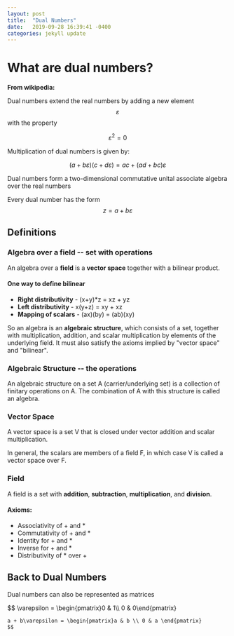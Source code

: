 ```yaml
---
layout: post
title:  "Dual Numbers"
date:   2019-09-28 16:39:41 -0400
categories: jekyll update
---
```


# What are dual numbers?

__From wikipedia:__

Dual numbers extend the real numbers by adding a new element $$\varepsilon$$ with the property 

$$\varepsilon^2 = 0 $$

Multiplication of dual numbers is given by:

$$(a + b\varepsilon)(c + d\varepsilon) = ac + (ad + bc)\varepsilon$$

Dual numbers form a two-dimensional commutative unital associate algebra over the real numbers

Every dual number has the form $$ z = a + b\varepsilon$$

## Definitions


### Algebra over a field -- set with operations
An algebra over a __field__ is a __vector space__ together with
a bilinear product. 

#### One way to define bilinear
* __Right distributivity__ - (x+y)*z = xz + yz
* __Left distributivity__ - x(y+z) = xy + xz
* __Mapping of scalars__ - (ax)(by) = (ab)(xy)

So an algebra is an __algebraic structure__, which consists
of a set, together with multiplication, addition, and scalar multiplication
by elements of the underlying field. It must also satisfy the axioms
implied by "vector space" and "bilinear". 

### Algebraic Structure -- the operations
An algebraic structure on a set A (carrier/underlying set)
is a collection of finitary operations on A. The 
combination of A with this structure is called an algebra.

### Vector Space
A vector space is a set V that is closed under vector addition
and scalar multiplication. 

In general, the scalars are members of a field F, in which case
V is called a vector space over F. 

### Field
A field is a set with __addition__, __subtraction__, __multiplication__, 
and __division__.

#### Axioms:
* Associativity of + and * 
* Commutativity of + and * 
* Identity for + and * 
* Inverse for + and * 
* Distributivity of * over + 



## Back to Dual Numbers
Dual numbers can also be represented as matrices

$$
\varepsilon = \begin{pmatrix}0 & 1\\\ 0 & 0\end{pmatrix} 
~~~~ and ~~~~
a + b\varepsilon = \begin{pmatrix}a & b \\ 0 & a \end{pmatrix} 
$$
